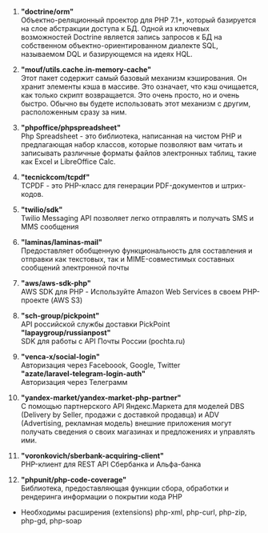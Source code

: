 1) **"doctrine/orm" </br>**
        Объектно-реляционный проектор для PHP 7.1+, который базируется на слое абстракции доступа к БД. Одной из ключевых возможностей Doctrine является запись запросов к БД на собственном объектно-ориентированном диалекте SQL, называемом DQL и базирующемся на идеях HQL.
2) **"mouf/utils.cache.in-memory-cache"**</br>
        Этот пакет содержит самый базовый механизм кэширования. Он хранит элементы кэша в массиве. Это означает, что кэш очищается, как только скрипт возвращается. Это очень просто, но и очень быстро. Обычно вы будете использовать этот механизм с другим, расположенным сразу за ним.

3) **"phpoffice/phpspreadsheet"**</br>
        Php Spreadsheet - это библиотека, написанная на чистом PHP и предлагающая набор классов, которые позволяют вам читать и записывать различные форматы файлов электронных таблиц, такие как Excel и LibreOffice Calc.

4) **"tecnickcom/tcpdf"**</br>
        TCPDF - это PHP-класс для генерации PDF-документов и штрих-кодов.

5) **"twilio/sdk"**</br>
        Twilio Messaging API позволяет легко отправлять и получать SMS и MMS сообщения

6) **"laminas/laminas-mail"**</br>
        Предоставляет обобщенную функциональность для составления и отправки как текстовых, так и MIME-совместимых составных сообщений электронной почты

7) **"aws/aws-sdk-php"**</br>
        AWS SDK для PHP - Используйте Amazon Web Services в своем PHP-проекте (AWS S3)

8) **"sch-group/pickpoint"**</br>
        API российской службы доставки PickPoint</br>
   **"lapaygroup/russianpost"**</br>
        SDK для работы с API Почты России (pochta.ru)

9) **"venca-x/social-login"**</br>
        Авторизация через Faceboook, Google, Twitter</br>
   **"azate/laravel-telegram-login-auth"**</br>
        Авторизация через Телеграмм

10) **"yandex-market/yandex-market-php-partner"**</br>
        С помощью партнерского API Яндекс.Маркета для моделей DBS (Delivery by Seller, продажи с доставкой продавца) и ADV (Advertising, рекламная модель) внешние приложения могут получать сведения о своих магазинах и предложениях и управлять ими. 

11) **"voronkovich/sberbank-acquiring-client"**</br>
        PHP-клиент для REST API Сбербанка и Альфа-банка 

12) **"phpunit/php-code-coverage"**</br>
        Библиотека, предоставляющая функции сбора, обработки и рендеринга информации о покрытии кода PHP</br>

* Необходимы расширения (extensions) php-xml, php-curl, php-zip, php-gd, php-soap
